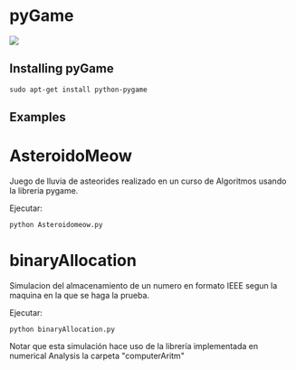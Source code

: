 # pyGame

[![](https://scontent.flim1-1.fna.fbcdn.net/v/t34.0-12/16652046_10211758459708039_1744960778_n.png?oh=d780003a1dfc60f8e6a66fdcecf78535&oe=58A028F6)](www.pygame.org/)

## Installing pyGame

    sudo apt-get install python-pygame

## Examples

# AsteroidoMeow

Juego de lluvia de asteorides realizado en un curso de Algoritmos usando la libreria pygame.

Ejecutar:

    python Asteroidomeow.py

# binaryAllocation

Simulacion del almacenamiento de un numero en formato IEEE segun la maquina en la que se haga la prueba.

Ejecutar:

    python binaryAllocation.py

Notar que esta simulación hace uso de la librería implementada en numerical Analysis la carpeta "computerAritm"

